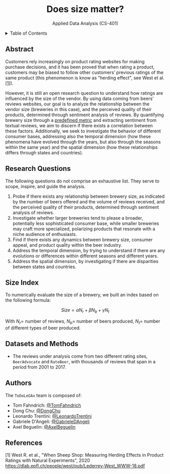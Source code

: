 <div id="top"></div>

<br />
<div align="center">
<h1 align="center">Does size matter?</h1>
  <p align="center">
    Applied Data Analysis (CS-401)
  </p>
</div>

<details>
  <summary>Table of Contents</summary>
  <ol>
    <li><a href="#Abstract">Abstract</a></li>
    <li><a href="#Research-Questions">Research Questions</a></li>
    <li><a href="#Size-Index">Metric</a></li>
    <li><a href="#Datasets-and-Methods">Datasets and Methods</a></li>
    <li><a href="#Authors">Authors</a></li>
    <li><a href="#References">References</a></li>
  </ol>
</details>

## Abstract
Customers rely increasingly on product rating websites for making purchase decisions, and it has been proved that when rating a product, customers may be biased to follow other customers’ previous ratings of the same product (this phenomenon is know as "herding effect", see West et al. [[1]](#References)).

However, it is still an open research question to understand how ratings are influenced by the size of the vendor. By using data coming from beers' reviews websites, our goal is to analyze the relationship between the vendor size (breweries in this case), and the perceived quality of their products, determined through sentiment analysis of reviews. 
By quantifying brewery size through a [predefined metric](#Size-Index) and extracting sentiment from textual reviews, we aim to discern if there exists a correlation between these factors. Additionally, we seek to investigate the behavior of different consumer bases, addressing also the temporal dimension (how these phenomena have evolved through the years, but also through the seasons within the same year) and the spatial dimension (how these relationships differs through states and countries).

## Research Questions
The following questions do not comprise an exhaustive list. They serve to scope, inspire, and guide the analysis.

1) Probe if there exists any relationship between brewery size, as indicated by the number of beers offered and the volume of reviews received, and the perceived quality of their products, determined through sentiment analysis of reviews.
2) Investigate whether larger breweries tend to please a broader, potentially less sophisticated consumer base, while smaller breweries may craft more specialized, polarizing products that resonate with a niche audience of enthusiasts.
3) Find if there exists any dynamics between brewery size, consumer appeal, and product quality within the beer industry.
4) Address the temporal dimension, by trying to understand if there are any evolutions or differences within different seasons and different years.
5) Address the spatial dimension, by investigating if there are disparities between states and countries.

## Size Index
To numerically evaluate the size of a brewery, we built an index based on the following formula:
```math
Size = \alpha N_r + \beta N_b + \gamma N_t
```
With $N_r =$ number of reviews, $N_b =$ number of beers produced, $N_t =$ number of different types of beer produced.

## Datasets and Methods
- The reviews under analysis come from two different rating sites, `BeerAdvocate` and `RateBeer`, with thousands of reviews that span in a period from 2001 to 2017.


## Authors

The `ToDoLeGAx` team is composed of:
- Tom Fahndrich: [@TomFahndrich](https://github.com/tomfahndrich)  
- Dong Chu: [@DongChu](https://github.com/chudonguestc)  
- Leonardo Trentini: [@LeonardoTrentini](https://github.com/leotrentini22)
- Gabriele D'Angeli: [@GabrieleDAngeli](https://github.com/gabrieledangeli)
- Axel Beguelin: [@AxelBeguelin](https://github.com/AxelBegue)

## References

[1] West R. et al.,  "When Sheep Shop: Measuring Herding Effects in Product
Ratings with Natural Experiments", 2020 https://dlab.epfl.ch/people/west/pub/Lederrey-West_WWW-18.pdf
